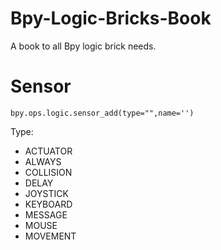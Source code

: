 # Bpy-Logic-Bricks-Book
A book to all Bpy logic brick needs.

# Sensor

```bpy.ops.logic.sensor_add(type="",name='')```

Type:
* ACTUATOR
* ALWAYS
* COLLISION
* DELAY
* JOYSTICK
* KEYBOARD
* MESSAGE
* MOUSE
* MOVEMENT
